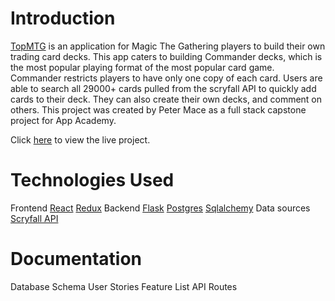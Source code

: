 # Introduction

[TopMTG](https://topmtg.herokuapp.com/) is an application for Magic The Gathering players to build their own trading card decks. This app caters to building Commander decks, which is the most popular playing format of the most popular card game. Commander restricts players to have only one copy of each card. Users are able to search all 29000+ cards pulled from the scryfall API to quickly add cards to their deck. They can also create their own decks, and comment on others. This project was created by Peter Mace as a full stack capstone project for App Academy.

Click [here](https://topmtg.herokuapp.com/) to view the live project.

#  Technologies Used
Frontend
[React](https://reactjs.org/docs/react-api.html)
[Redux](https://redux.js.org/api/api-reference)
Backend
[Flask](https://flask.palletsprojects.com/en/2.0.x/)
[Postgres](https://www.postgresql.org/docs/)
[Sqlalchemy](https://flask-sqlalchemy.palletsprojects.com/en/2.x/)
Data sources
[Scryfall API](https://scryfall.com/docs/api)


# Documentation
Database Schema
User Stories
Feature List
API Routes
  
